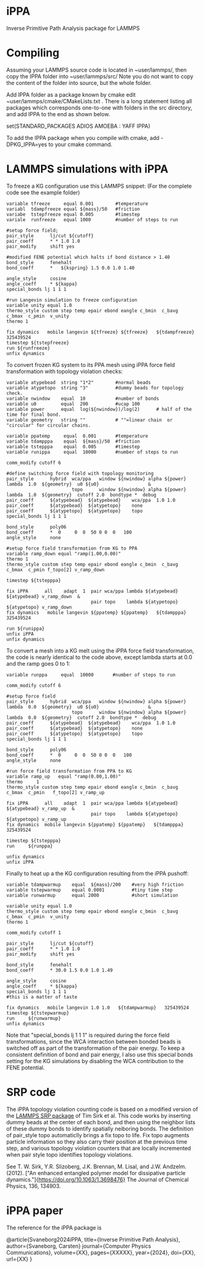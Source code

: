 # iPPA
Inverse Primitive Path Analysis package for LAMMPS

# Compiling

Assuming your LAMMPS source code is located in ~user/lammps/, then copy the IPPA folder into   ~user/lammps/src/ 
Note you do not want to copy the content of the folder into source, but the whole folder.

Add IPPA folder as a package known by cmake edit ~user/lammps/cmake/CMakeLists.txt .  There is a long statement listing all packages which corresponds one-to-one with folders in the src directory, and add IPPA to the end as shown below.

set(STANDARD_PACKAGES
  ADIOS
  AMOEBA
:
  YAFF
  IPPA)

To add the IPPA package when you compile with cmake, add -DPKG_IPPA=yes to your cmake command.

# LAMMPS simulations with iPPA

To freeze a KG configuration use this LAMMPS snippet:
(For the complete code see the example folder)

```
variable tfreeze     equal 0.001        #temperature
variabl  tdampfreeze equal ${mass}/50   #friction
variabe  tstepfreeze equal 0.005        #timestep
variale  runfreeze   equal 1000         #number of steps to run

#setup force field;
pair_style      lj/cut ${cutoff}
pair_coeff      * * 1.0 1.0
pair_modify     shift yes

#modified FENE potential which halts if bond distance > 1.40
bond_style      fenehalt
bond_coeff      *   ${kspring} 1.5 0.0 1.0 1.40

angle_style     cosine
angle_coeff     * ${kappa}
special_bonds lj 1 1 1

#run Langevin simulation to freeze configuration
variable unity equal 1.0
thermo_style custom step temp epair ebond eangle c_bmin  c_bavg  c_bmax  c_pmin  v_unity
thermo 1

fix dynamics   mobile langevin ${tfreeze} ${tfreeze}   ${tdampfreeze}   325439524
timestep ${tstepfreeze}
run ${runfreeze}
unfix dynamics
```

To convert frozen KG system to its PPA mesh using iPPA force field transformation with topology violation checks:

```
variable atypebead  string "1*2"        #normal beads
variable atypetopo  string "3"          #dummy beads for topology check.
variable nwindow    equal  10           #number of bonds
variable u0         equal  200          #ucap 100
variable power      equal  log(${nwindow})/log(2)      # half of the time for final bond.
variable geometry   string ""           # ""=linear chain  or "circular" for circular chains.

variable ppatemp     equal  0.001       #temperature
variable tdampppa    equal  ${mass}/50  #friction
variable tstepppa    equal  0.005       #timestep
variable runippa     equal  10000       #number of steps to run

comm_modify cutoff 6

#define switching force field with topology monitoring
pair_style      hybrid  wca/ppa   window ${nwindow} alpha ${power}  lambda  1.0  ${geometry}  u0 ${u0}                  &
                        topo      window ${nwindow} alpha ${power}  lambda  1.0  ${geometry}  cutoff 2.0  bondtype *  debug
pair_coeff      ${atypebead}  ${atypebead}    wca/ppa  1.0 1.0
pair_coeff      ${atypebead}  ${atypetopo}    none
pair_coeff      ${atypetopo}  ${atypetopo}    topo
special_bonds lj 1 1 1

bond_style      poly06
bond_coeff      *  0     0  0  50 0 0  0   100
angle_style     none

#setup force field transformation from KG to PPA
variable ramp_down equal "ramp(1.00,0.00)"
thermo 1
thermo_style custom step temp epair ebond eangle c_bmin  c_bavg  c_bmax  c_pmin f_topo[2] v_ramp_down  

timestep ${tstepppa}

fix iPPA      all    adapt  1  pair wca/ppa lambda ${atypebead} ${atypebead} v_ramp_down  &
                               pair topo    lambda ${atypetopo} ${atypetopo} v_ramp_down
fix dynamics   mobile langevin ${ppatemp} ${ppatemp}   ${tdampppa}   325439524

run ${runippa}
unfix iPPA
unfix dynamics

```

To convert a mesh into a KG melt using the iPPA force field transformation, the code is nearly
identical to the code above, except lambda starts at 0.0 and the ramp goes 0 to 1:

```
variable runppa     equal  10000       #number of steps to run

comm_modify cutoff 6

#setup force field
pair_style      hybrid  wca/ppa   window ${nwindow} alpha ${power}  lambda  0.0  ${geometry}  u0 ${u0}                  &
                        topo      window ${nwindow} alpha ${power}  lambda  0.0  ${geometry}  cutoff 2.0  bondtype *  debug
pair_coeff      ${atypebead}  ${atypebead}    wca/ppa  1.0 1.0
pair_coeff      ${atypebead}  ${atypetopo}    none
pair_coeff      ${atypetopo}  ${atypetopo}    topo
special_bonds lj 1 1 1

bond_style      poly06
bond_coeff      *  0     0  0  50 0 0  0   100
angle_style     none

#run force field transformation from PPA to KG
variable ramp_up   equal "ramp(0.00,1.00)"
thermo     1
thermo_style custom step temp epair ebond eangle c_bmin  c_bavg  c_bmax  c_pmin   f_topo[2] v_ramp_up

fix iPPA      all    adapt  1  pair wca/ppa lambda ${atypebead} ${atypebead} v_ramp_up  &
                               pair topo    lambda ${atypetopo} ${atypetopo} v_ramp_up
fix dynamics  mobile langevin ${ppatemp} ${ppatemp}   ${tdampppa}   325439524

timestep ${tstepppa}
run     ${runppa}

unfix dynamics
unfix iPPA

```

Finally to heat up a the KG configuration resulting from the iPPA pushoff:

```
variable tdampwarmup    equal  ${mass}/200    #very high friction
variable tstepwarmup    equal 0.0001          #tiny time step
variable runwarmup      equal 2000            #short simulation

variable unity equal 1.0
thermo_style custom step temp epair ebond eangle c_bmin  c_bavg  c_bmax  c_pmin  v_unity
thermo 1

comm_modify cutoff 1

pair_style      lj/cut ${cutoff}
pair_coeff      * * 1.0 1.0
pair_modify     shift yes

bond_style      fenehalt
bond_coeff      * 30.0 1.5 0.0 1.0 1.49

angle_style     cosine
angle_coeff     * ${kappa}
special_bonds lj 1 1 1
#this is a matter of taste

fix dynamics   mobile langevin 1.0 1.0   ${tdampwarmup}   325439524
timestep ${tstepwarmup}
run     ${runwarmup}
unfix dynamics
```

Note that "special_bonds lj 1 1 1" is required during the force field transformations, since the WCA interaction between bonded beads is switched off
as part of the transformation of the pair energy. To keep a consistent definition of bond and pair energy, I also use this special bonds setting
for the KG simulations by disabling the WCA contribution to the FENE potential.

# SRP code

The iPPA topology violation counting code is based on a modified version of the [LAMMPS SRP package](https://docs.lammps.org/pair_srp.html) of Tim Sirk et al.
This code works by inserting dummy beads at the center of each bond, and then using the neighbor lists of these dummy bonds to identify spatially
neiboring bonds. The definition of pair_style topo automaticlly brings a fix topo to life. Fix topo augments particle information so they also carry their position at the previous time step, and various topology violation counters that are locally incremented when pair style topo identifies topology violations.

See T. W. Sirk, Y.R. Slizoberg, J.K. Brennan, M. Lisal, and J.W. Andzelm. (2012).
["An enhanced entangled polymer model for dissipative particle dynamics."]{https://doi.org/10.1063/1.3698476} The Journal of Chemical Physics, 136, 134903.


# iPPA paper

The reference for the iPPA package is

@article{Svaneborg2024iPPA,
  title={Inverse Primitive Path Analysis},
  author={Svaneborg, Carsten}
  journal={Computer Physics Communications},
  volume={XX},
  pages={XXXXX},
  year={2024},
  doi={XX},
  url={XX}
}

